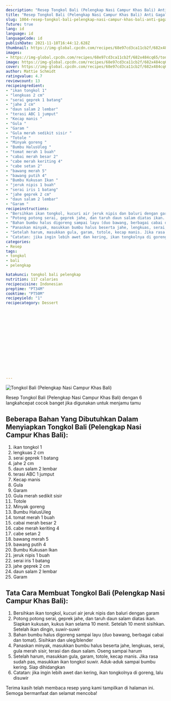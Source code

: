 ```yaml
---
description: "Resep Tongkol Bali (Pelengkap Nasi Campur Khas Bali) Anti Gagal"
title: "Resep Tongkol Bali (Pelengkap Nasi Campur Khas Bali) Anti Gagal"
slug: 1004-resep-tongkol-bali-pelengkap-nasi-campur-khas-bali-anti-gagal
future: true
lang: id
language: id
languageCode: id
publishDate: 2021-11-18T16:44:12.628Z 
thumbnail: https://img-global.cpcdn.com/recipes/68e97cd3ca11cb2f/682x484cq65/tongkol-bali-pelengkap-nasi-campur-khas-bali-foto-resep-utama.png
images:
- https://img-global.cpcdn.com/recipes/68e97cd3ca11cb2f/682x484cq65/tongkol-bali-pelengkap-nasi-campur-khas-bali-foto-resep-utama.png
image: https://img-global.cpcdn.com/recipes/68e97cd3ca11cb2f/682x484cq65/tongkol-bali-pelengkap-nasi-campur-khas-bali-foto-resep-utama.png
cover: https://img-global.cpcdn.com/recipes/68e97cd3ca11cb2f/682x484cq65/tongkol-bali-pelengkap-nasi-campur-khas-bali-foto-resep-utama.png
author: Mattie Schmidt
ratingvalue: 4.7
reviewcount: 13
recipeingredient:
- "ikan tongkol 1"
- "lengkuas 2 cm"
- "serai geprek 1 batang"
- "jahe 2 cm"
- "daun salam 2 lembar"
- "terasi ABC 1 jumput"
- "Kecap manis "
- "Gula "
- "Garam "
- "Gula merah sedikit sisir "
- "Totole "
- "Minyak goreng "
- "Bumbu HalusUleg "
- "tomat merah 1 buah"
- "cabai merah besar 2"
- "cabe merah keriting 4"
- "cabe setan 2"
- "bawang merah 5"
- "bawang putih 4"
- "Bumbu Kukusan Ikan "
- "jeruk nipis 1 buah"
- "serai iris 1 batang"
- "jahe geprek 2 cm"
- "daun salam 2 lembar"
- "Garam "
recipeinstructions:
- "Bersihkan ikan tongkol, kucuri air jeruk nipis dan baluri dengan garam"
- "Potong potong serai, geprek jahe, dan taruh daun salam diatas ikan. Siapkan kukusan, kukus ikan selama 10 menit. Setelah 10 menit sisihkan. Setelah ikan dingin, suwir-suwir"
- "Bahan bumbu halus digoreng sampai layu (duo bawang, berbagai cabai dan tomat). Sisihkan dan uleg/blender"
- "Panaskan minyak, masukkan bumbu halus beserta jahe, lengkuas, serai, gula merah sisir, terasi dan daun salam. Oseng sampai harum"
- "Setelah harum, masukkan gula, garam, totole, kecap manis. Jika rasa sudah pas, masukkan ikan tongkol suwir. Aduk-aduk sampai bumbu kering. Siap dihidangkan"
- "Catatan: jika ingin lebih awet dan kering, ikan tongkolnya di goreng, lalu disuwir"
categories:
- Resep
tags:
- tongkol
- bali
- pelengkap

katakunci: tongkol bali pelengkap 
nutrition: 117 calories
recipecuisine: Indonesian
preptime: "PT34M"
cooktime: "PT50M"
recipeyield: "1"
recipecategory: Dessert


     
    
    
    
    
    
    
    
    
    
    
      
    
---
```



![Tongkol Bali (Pelengkap Nasi Campur Khas Bali)](https://img-global.cpcdn.com/recipes/68e97cd3ca11cb2f/682x484cq65/tongkol-bali-pelengkap-nasi-campur-khas-bali-foto-resep-utama.png)

Resep Tongkol Bali (Pelengkap Nasi Campur Khas Bali)    dengan 6 langkahcepat cocok banget jika digunakan untuk menjamu tamu

<!--inarticleads1-->

## Beberapa Bahan Yang Dibutuhkan Dalam Menyiapkan Tongkol Bali (Pelengkap Nasi Campur Khas Bali):

1. ikan tongkol 1
1. lengkuas 2 cm
1. serai geprek 1 batang
1. jahe 2 cm
1. daun salam 2 lembar
1. terasi ABC 1 jumput
1. Kecap manis 
1. Gula 
1. Garam 
1. Gula merah sedikit sisir 
1. Totole 
1. Minyak goreng 
1. Bumbu HalusUleg 
1. tomat merah 1 buah
1. cabai merah besar 2
1. cabe merah keriting 4
1. cabe setan 2
1. bawang merah 5
1. bawang putih 4
1. Bumbu Kukusan Ikan 
1. jeruk nipis 1 buah
1. serai iris 1 batang
1. jahe geprek 2 cm
1. daun salam 2 lembar
1. Garam 



<!--inarticleads2-->

## Tata Cara Membuat Tongkol Bali (Pelengkap Nasi Campur Khas Bali):

1. Bersihkan ikan tongkol, kucuri air jeruk nipis dan baluri dengan garam
1. Potong potong serai, geprek jahe, dan taruh daun salam diatas ikan. Siapkan kukusan, kukus ikan selama 10 menit. Setelah 10 menit sisihkan. Setelah ikan dingin, suwir-suwir
1. Bahan bumbu halus digoreng sampai layu (duo bawang, berbagai cabai dan tomat). Sisihkan dan uleg/blender
1. Panaskan minyak, masukkan bumbu halus beserta jahe, lengkuas, serai, gula merah sisir, terasi dan daun salam. Oseng sampai harum
1. Setelah harum, masukkan gula, garam, totole, kecap manis. Jika rasa sudah pas, masukkan ikan tongkol suwir. Aduk-aduk sampai bumbu kering. Siap dihidangkan
1. Catatan: jika ingin lebih awet dan kering, ikan tongkolnya di goreng, lalu disuwir




Terima kasih telah membaca resep yang kami tampilkan di halaman ini. Semoga bermanfaat dan selamat mencoba!
